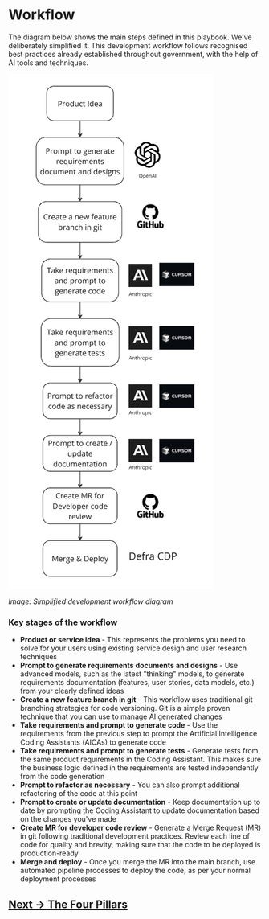 # Workflow

The diagram below shows the main steps defined in this playbook. We've deliberately simplified it. This development workflow follows recognised best practices already established throughout government, with the help of AI tools and techniques.

![](attachments/development-workflow-diagram.png)

*Image: Simplified development workflow diagram*

### Key stages of the workflow

- **Product or service idea** - This represents the problems you need to solve for your users using existing service design and user research techniques
- **Prompt to generate requirements documents and designs** - Use advanced models, such as the latest "thinking" models, to generate requirements documentation (features, user stories, data models, etc.) from your clearly defined ideas
- **Create a new feature branch in git** - This workflow uses traditional git branching strategies for code versioning. Git is a simple proven technique that you can use to manage AI generated changes
- **Take requirements and prompt to generate code** - Use the requirements from the previous step to prompt the Artificial Intelligence Coding Assistants (AICAs) to generate code
- **Take requirements and prompt to generate tests** - Generate tests from the same product requirements in the Coding Assistant. This makes sure the business logic defined in the requirements are tested independently from the code generation
- **Prompt to refactor as necessary** - You can also prompt additional refactoring of the code at this point
- **Prompt to create or update documentation** - Keep documentation up to date by prompting the Coding Assistant to update documentation based on the changes you've made
- **Create MR for developer code review** - Generate a Merge Request (MR) in git following traditional development practices. Review each line of code for quality and brevity, making sure that the code to be deployed is production-ready
- **Merge and deploy** - Once you merge the MR into the main branch, use automated pipeline processes to deploy the code, as per your normal deployment processes

## [Next -> The Four Pillars](the-four-pillars.md)